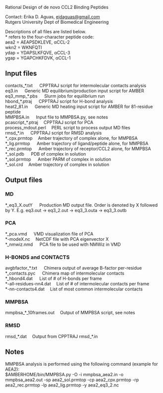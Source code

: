 
Rational Design of de novo CCL2 Binding Peptides<br>

Contact: Erika D. Aguas, ejdaguas@gmail.com<br>
Rutgers University Dept of Biomedical Engineering<br>

Descriptions of all files are listed below. <br>
\* refers to the four-character peptide code:<br>
aea2 = AEAPSDKLEVE, αCCL-2 <br>
wkn2 = WKNFQTI<br>
ydap = YDAPSLKFQVE, αCCL-3<br>
ygap = YGAPCHKFDVK, αCCL-1<br>

## Input files
contacts_\*.txt	&emsp;	CPPTRAJ script for intermolecular contacts analysis<br>
eq3.in 	&emsp; Generic MD equilibrium/production input script for AMBER<br>
eq3\_mmp\_\*.pbs 	&emsp; Slurm jobs for equilibrium run<br>
hbond_\*.ptraj	&emsp;	CPPTRAJ script for H-bond analysis<br>
heat2\_81.in 	&emsp; Generic MD heating input script for AMBER for 81-residue peptide<br>
MMPBSA.in	&emsp;	Input file to MMPBSA.py, see notes<br>
pcascript_\*.ptraj	&emsp;CPPTRAJ script for PCA<br>
process_mdout.perl	&emsp;PERL script to process output MD files<br>
rmsd_\*.in	&emsp;	CPPTRAJ script for RMSD analysis<br>
\*\_cpx.prmtop		&emsp;Amber trajectory of complex alone, for MMPBSA<br>
\*\_lig.prmtop	&emsp;	Amber trajectory of ligand/peptide alone, for MMPBSA<br>
\*\_rec.prmtop	&emsp;	Amber trajectory of receptor/CCL2 alone, for MMPBSA<br>
\*\_sol.pdb	&emsp;	PDB of complex in solution<br>
\*\_sol.prmtop	&emsp;	Amber PARM of complex in solution<br>
\*\_sol.crd&emsp;		Amber trajectory of complex in solution<br>

## Output files
### MD
\*\_eq3_X.outY &emsp; Production MD output file. Order is denoted by X followed by Y. E.g. eq3.out -> eq3_2.out -> eq3_3.outa -> eq3_3.outb

### PCA
\*\_pca.vmd &emsp;	VMD visualization file of PCA <br>
\*-modeX.nc&emsp;	NetCDF file with PCA eigenvector X<br>
\*\_nmwiz.nmd &emsp;	PCA file to be used with NMWiz in VMD<br>

### H-BONDS and CONTACTS
avgbfactor\_\*.txt	&emsp;	Chimera output of average B-factor per-residue<br>
\*\_contacts.pyc	&emsp;	Chimera map of intermolecular contacts<br>
\*\_hbond4.dat	&emsp;	List of # of H-bonds per frame<br>
\*-all-residues-nn4.dat	&emsp;List of # of intermolecular contacts per frame<br>
\*-nn-contacts4.dat	&emsp;List of most common intermolecular contacts<br>

### MMPBSA
mmpbsa\_\*\_10frames.out&emsp;	Output of MMPBSA script, see notes<br>

### RMSD
rmsd\_\*.dat	&emsp;Output from CPPTRAJ rmsd\_\*.in<br>

## Notes
MMPBSA analysis is performed using the following command (example for AEA2):<br>
$AMBERHOME/bin/MMPBSA.py -O -i mmpbsa_aea2.in -o mmpbsa_aea2.out -sp aea2_sol.prmtop -cp aea2_cpx.prmtop -rp aea2_rec.prmtop -lp aea2_lig.prmtop -y aea2_eq3_2.nc
